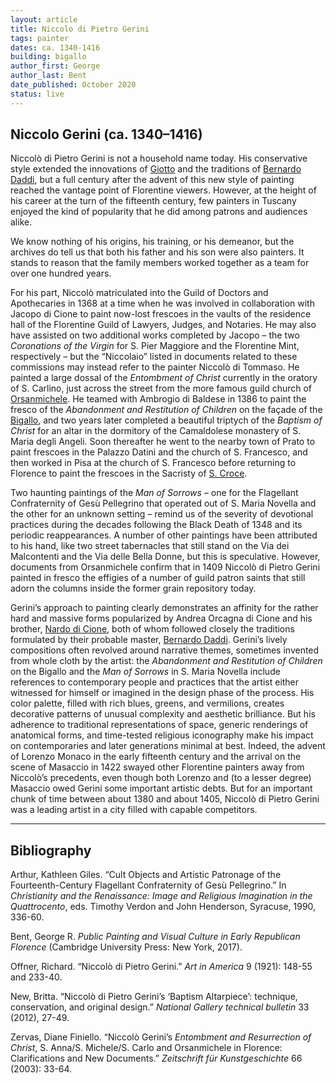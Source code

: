 ```yaml
---
layout: article
title: Niccolo di Pietro Gerini
tags: painter
dates: ca. 1340-1416
building: bigallo
author_first: George
author_last: Bent
date_published: October 2020
status: live
---
```


## Niccolo Gerini (ca. 1340–1416)

Niccolò di Pietro Gerini is not a household name today. His conservative style extended the innovations of [Giotto](https://florenceasitwas.wlu.edu/people/giotto-di-bondone.html) and the traditions of [Bernardo Daddi](https://florenceasitwas.wlu.edu/people/bernardo-daddi.html), but a full century after the advent of this new style of painting reached the vantage point of Florentine viewers. However, at the height of his career at the turn of the fifteenth century, few painters in Tuscany enjoyed the kind of popularity that he did among patrons and audiences alike.

<!-- more -->

We know nothing of his origins, his training, or his demeanor, but the archives do tell us that both his father and his son were also painters. It stands to reason that the family members worked together as a team for over one hundred years.

For his part, Niccolò matriculated into the Guild of Doctors and Apothecaries in 1368 at a time when he was involved in collaboration with Jacopo di Cione to paint now-lost frescoes in the vaults of the residence hall of the Florentine Guild of Lawyers, Judges, and Notaries. He may also have assisted on two additional works completed by Jacopo – the two *Coronations of the Virgin* for S. Pier Maggiore and the Florentine Mint, respectively – but the “Niccolaio” listed in documents related to these commissions may instead refer to the painter Niccolò di Tommaso. He painted a large dossal of the *Entombment of Christ* currently in the oratory of S. Carlino, just across the street from the more famous guild church of [Orsanmichele](https://florenceasitwas.wlu.edu/architecture/orsanmichele.html). He teamed with Ambrogio di Baldese in 1386 to paint the fresco of the *Abandonment and Restitution of Children* on the façade of the [Bigallo](https://florenceasitwas.wlu.edu/architecture/bigallo.html), and two years later completed a beautiful triptych of the *Baptism of Christ* for an altar in the dormitory of the Camaldolese monastery of S. Maria degli Angeli. Soon thereafter he went to the nearby town of Prato to paint frescoes in the Palazzo Datini and the church of S. Francesco, and then worked in Pisa at the church of S. Francesco before returning to Florence to paint the frescoes in the Sacristy of [S. Croce](https://florenceasitwas.wlu.edu/architecture/santa-croce.html).

Two haunting paintings of the *Man of Sorrows* – one for the Flagellant Confraternity of Gesù Pellegrino that operated out of S. Maria Novella and the other for an unknown setting – remind us of the severity of devotional practices during the decades following the Black Death of 1348 and its periodic reappearances. A number of other paintings have been attributed to his hand, like two street tabernacles that still stand on the Via dei Malcontenti and the Via delle Bella Donne, but this is speculative. However, documents from Orsanmichele confirm that in 1409 Niccolò di Pietro Gerini painted in fresco the effigies of a number of guild patron saints that still adorn the columns inside the former grain repository today.

Gerini’s approach to painting clearly demonstrates an affinity for the rather hard and massive forms popularized by Andrea Orcagna di Cione and his brother, [Nardo di Cione](https://florenceasitwas.wlu.edu/people/nardo-di-cione.html), both of whom followed closely the traditions formulated by their probable master, [Bernardo Daddi](https://florenceasitwas.wlu.edu/people/bernardo-daddi.html). Gerini’s lively compositions often revolved around narrative themes, sometimes invented from whole cloth by the artist: the *Abandonment and Restitution of Children* on the Bigallo and the *Man of Sorrows* in S. Maria Novella include references to contemporary people and practices that the artist either witnessed for himself or imagined in the design phase of the process. His color palette, filled with rich blues, greens, and vermilions, creates decorative patterns of unusual complexity and aesthetic brilliance. But his adherence to traditional representations of space, generic renderings of anatomical forms, and time-tested religious iconography make his impact on contemporaries and later generations minimal at best. Indeed, the advent of Lorenzo Monaco in the early fifteenth century and the arrival on the scene of Masaccio in 1422 swayed other Florentine painters away from Niccolò’s precedents, even though both Lorenzo and (to a lesser degree) Masaccio owed Gerini some important artistic debts. But for an important chunk of time between about 1380 and about 1405, Niccolò di Pietro Gerini was a leading artist in a city filled with capable competitors.

---
## Bibliography

Arthur, Kathleen Giles. “Cult Objects and Artistic Patronage of the Fourteenth-Century Flagellant Confraternity of Gesù Pellegrino.” In *Christianity and the Renaissance: Image and Religious Imagination in the Quattrocento*, eds. Timothy Verdon and John Henderson, Syracuse, 1990, 336-60.

Bent, George R. *Public Painting and Visual Culture in Early Republican Florence* (Cambridge University Press: New York, 2017).

Offner, Richard. “Niccolò di Pietro Gerini.” *Art in America* 9 (1921): 148-55 and 233-40.

New, Britta. “Niccolò di Pietro Gerini’s ‘Baptism Altarpiece’: technique, conservation, and original design.” *National Gallery technical bulletin* 33 (2012), 27-49.

Zervas, Diane Finiello. “Niccolò Gerini’s *Entombment and Resurrection of Christ*, S. Anna/S. Michele/S. Carlo and Orsanmichele in Florence: Clarifications and New Documents.” *Zeitschrift für Kunstgeschichte* 66 (2003): 33-64.
